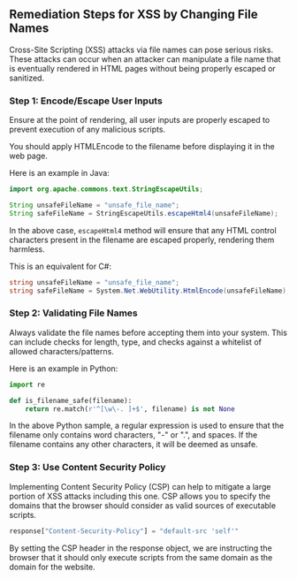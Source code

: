 

## Remediation Steps for XSS by Changing File Names

Cross-Site Scripting (XSS) attacks via file names can pose serious risks. These attacks can occur when an attacker can manipulate a file name that is eventually rendered in HTML pages without being properly escaped or sanitized. 

### Step 1: Encode/Escape User Inputs
Ensure at the point of rendering, all user inputs are properly escaped to prevent execution of any malicious scripts.

You should apply HTMLEncode to the filename before displaying it in the web page.

Here is an example in Java:
```java
import org.apache.commons.text.StringEscapeUtils;

String unsafeFileName = "unsafe_file_name";
String safeFileName = StringEscapeUtils.escapeHtml4(unsafeFileName);
```
In the above case, `escapeHtml4` method will ensure that any HTML control characters present in the filename are escaped properly, rendering them harmless.

This is an equivalent for C#:
```csharp
string unsafeFileName = "unsafe_file_name";
string safeFileName = System.Net.WebUtility.HtmlEncode(unsafeFileName);
```

### Step 2: Validating File Names
Always validate the file names before accepting them into your system. This can include checks for length, type, and checks against a whitelist of allowed characters/patterns.

Here is an example in Python:
```python
import re

def is_filename_safe(filename):
    return re.match(r'^[\w\-. ]+$', filename) is not None
```
In the above Python sample, a regular expression is used to ensure that the filename only contains word characters, "-" or ".", and spaces. If the filename contains any other characters, it will be deemed as unsafe.

### Step 3: Use Content Security Policy
Implementing Content Security Policy (CSP) can help to mitigate a large portion of XSS attacks including this one. CSP allows you to specify the domains that the browser should consider as valid sources of executable scripts.

```python
response["Content-Security-Policy"] = "default-src 'self'"
```
By setting the CSP header in the response object, we are instructing the browser that it should only execute scripts from the same domain as the domain for the website.